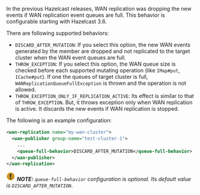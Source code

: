 
In the previous Hazelcast releases, WAN replication was dropping the new events if WAN replication event queues are full.
This behavior is configurable starting with Hazelcast 3.6. 

There are following supported behaviors:
 
- `DISCARD_AFTER_MUTATION`: If you select this option, the new WAN events generated by the member are dropped and not replicated to the target cluster
when the WAN event queues are full.   
- `THROW_EXCEPTION`: If you select this option, the WAN queue size is checked before each supported mutating operation (like `IMap#put`, `ICache#put`).
If one the queues of target cluster is full, `WANReplicationQueueFullException` is thrown and the operation is not allowed.
- `THROW_EXCEPTION_ONLY_IF_REPLICATION_ACTIVE`: Its effect is similar to that of `THROW_EXCEPTION`. But, it  throws exception only when WAN replication is active. It discards the new events if WAN replication is stopped.


The following is an example configuration:

```xml
<wan-replication name="my-wan-cluster">
  <wan-publisher group-name="test-cluster-1">
    ...
    <queue-full-behavior>DISCARD_AFTER_MUTATION</queue-full-behavior>
  </wan-publisher>
</wan-replication>
```

![image](../images/NoteSmall.jpg) ***NOTE:*** *`queue-full-behavior` configuration is optional. Its default value is `DISCARD_AFTER_MUTATION`*.



